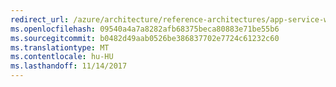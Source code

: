 ```yaml
---
redirect_url: /azure/architecture/reference-architectures/app-service-web-app/scalable-web-app
ms.openlocfilehash: 09540a4a7a8282afb68375beca80883e71be55b6
ms.sourcegitcommit: b0482d49aab0526be386837702e7724c61232c60
ms.translationtype: MT
ms.contentlocale: hu-HU
ms.lasthandoff: 11/14/2017
---
```

